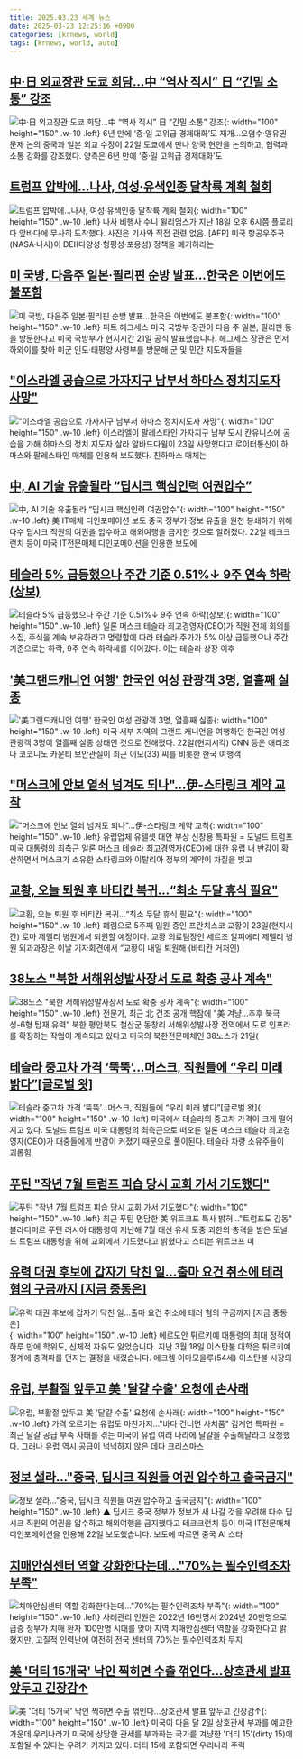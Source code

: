 ```yaml
---
title: 2025.03.23 세계 뉴스
date: 2025-03-23 12:25:16 +0900
categories: [krnews, world]
tags: [krnews, world, auto]
---
```

## [中·日 외교장관 도쿄 회담…中 “역사 직시” 日 “긴밀 소통” 강조](https://n.news.naver.com/mnews/article/016/0002445964)

![中·日 외교장관 도쿄 회담…中 “역사 직시” 日 “긴밀 소통” 강조](https://mimgnews.pstatic.net/image/origin/016/2025/03/22/2445964.jpg?type=nf220_150){: width="100" height="150" .w-10 .left}
6년 만에 ‘중·일 고위급 경제대화’도 재개…오염수·영유권 문제 논의 중국과 일본 외교 수장이 22일 도쿄에서 만나 양국 현안을 논의하고, 협력과 소통 강화를 강조했다. 양측은 6년 만에 ‘중·일 고위급 경제대화’도

## [트럼프 압박에…나사, 여성·유색인종 달착륙 계획 철회](https://n.news.naver.com/mnews/article/016/0002446005)

![트럼프 압박에…나사, 여성·유색인종 달착륙 계획 철회](https://mimgnews.pstatic.net/image/origin/016/2025/03/22/2446005.jpg?type=nf220_150){: width="100" height="150" .w-10 .left}
나사 비행사 수니 윌리엄스가 지난 18일 오후 6시쯤 플로리다 앞바다에 무사히 도착했다. 사진은 기사와 직접 관련 없음. [AFP] 미국 항공우주국(NASA·나사)이 DEI(다양성·형평성·포용성) 정책을 폐기하라는

## [미 국방, 다음주 일본·필리핀 순방 발표…한국은 이번에도 불포함](https://n.news.naver.com/mnews/article/056/0011916325)

![미 국방, 다음주 일본·필리핀 순방 발표…한국은 이번에도 불포함](https://mimgnews.pstatic.net/image/origin/056/2025/03/22/11916325.jpg?type=nf220_150){: width="100" height="150" .w-10 .left}
피트 헤그세스 미국 국방부 장관이 다음 주 일본, 필리핀 등을 방문한다고 미국 국방부가 현지시간 21일 공식 발표했습니다. 헤그세스 장관은 먼저 하와이를 찾아 미군 인도·태평양 사령부를 방문해 군 및 민간 지도자들을

## ["이스라엘 공습으로 가자지구 남부서 하마스 정치지도자 사망"](https://n.news.naver.com/mnews/article/421/0008146376)

!["이스라엘 공습으로 가자지구 남부서 하마스 정치지도자 사망"](https://mimgnews.pstatic.net/image/origin/421/2025/03/23/8146376.jpg?type=nf220_150){: width="100" height="150" .w-10 .left}
이스라엘이 팔레스타인 가자지구 남부 도시 칸유니스에 공습을 가해 하마스의 정치 지도자 살라 알바드다윌이 23일 사망했다고 로이터통신이 하마스와 팔레스타인 매체를 인용해 보도했다. 친하마스 매체는

## [中, AI 기술 유출될라 “딥시크 핵심인력 여권압수”](https://n.news.naver.com/mnews/article/023/0003895051)

![中, AI 기술 유출될라 “딥시크 핵심인력 여권압수”](https://mimgnews.pstatic.net/image/origin/023/2025/03/22/3895051.jpg?type=nf220_150){: width="100" height="150" .w-10 .left}
美 IT매체 디인포메이션 보도 중국 정부가 정보 유출을 원천 봉쇄하기 위해 다수 딥시크 직원의 여권을 압수하고 해외여행을 금지한 것으로 알려졌다. 22일 테크크런치 등이 미국 IT전문매체 디인포메이션을 인용한 보도에

## [테슬라 5% 급등했으나 주간 기준 0.51%↓ 9주 연속 하락(상보)](https://n.news.naver.com/mnews/article/421/0008145097)

![테슬라 5% 급등했으나 주간 기준 0.51%↓ 9주 연속 하락(상보)](https://mimgnews.pstatic.net/image/origin/421/2025/03/22/8145097.jpg?type=nf220_150){: width="100" height="150" .w-10 .left}
일론 머스크 테슬라 최고경영자(CEO)가 직원 전체 회의를 소집, 주식을 계속 보유하라고 명령함에 따라 테슬라 주가가 5% 이상 급등했으나 주간 기준으로는 하락, 9주 연속 하락세를 이어갔다. 이는 테슬라 상장 이후

## ['美그랜드캐니언 여행' 한국인 여성 관광객 3명, 열흘째 실종](https://n.news.naver.com/mnews/article/277/0005565448)

!['美그랜드캐니언 여행' 한국인 여성 관광객 3명, 열흘째 실종](https://mimgnews.pstatic.net/image/origin/277/2025/03/23/5565448.jpg?type=nf220_150){: width="100" height="150" .w-10 .left}
미국 서부 지역의 그랜드 캐니언을 여행하던 한국인 여성 관광객 3명이 열흘째 실종 상태인 것으로 전해졌다. 22일(현지시각) CNN 등은 애리조나 코코니노 카운티 보안관실이 최근 이모(33) 씨를 비롯한 한국 여행객

## ["머스크에 안보 열쇠 넘겨도 되나"…伊-스타링크 계약 교착](https://n.news.naver.com/mnews/article/001/0015281484)

!["머스크에 안보 열쇠 넘겨도 되나"…伊-스타링크 계약 교착](https://mimgnews.pstatic.net/image/origin/001/2025/03/22/15281484.jpg?type=nf220_150){: width="100" height="150" .w-10 .left}
유럽업체 유텔셋 대안 부상 신창용 특파원 = 도널드 트럼프 미국 대통령의 최측근 일론 머스크 테슬라 최고경영자(CEO)에 대한 유럽 내 반감이 확산하면서 머스크가 소유한 스타링크와 이탈리아 정부의 계약이 차질을 빚고

## [교황, 오늘 퇴원 후 바티칸 복귀…“최소 두달 휴식 필요"](https://n.news.naver.com/mnews/article/366/0001062925)

![교황, 오늘 퇴원 후 바티칸 복귀…“최소 두달 휴식 필요"](https://mimgnews.pstatic.net/image/origin/366/2025/03/23/1062925.jpg?type=nf220_150){: width="100" height="150" .w-10 .left}
폐렴으로 5주째 입원 중인 프란치스코 교황이 23일(현지시간) 로마 제멜리 병원에서 퇴원할 예정이다. 교황 의료팀장인 세르조 알피에리 제멜리 병원 외과과장은 이날 기자회견에서 “교황이 내일 퇴원해 (바티칸 거처인)

## [38노스 "북한 서해위성발사장서 도로 확충 공사 계속"](https://n.news.naver.com/mnews/article/001/0015281400)

![38노스 "북한 서해위성발사장서 도로 확충 공사 계속"](https://mimgnews.pstatic.net/image/origin/001/2025/03/22/15281400.jpg?type=nf220_150){: width="100" height="150" .w-10 .left}
전문가, 최근 北 건조 공개 핵잠에 "美 겨냥…추후 북극성-6형 탑재 유력" 북한 평안북도 철산군 동창리 서해위성발사장 전역에서 도로 인프라를 확장하는 작업이 계속되고 있다고 미국의 북한전문매체인 38노스가 21일(

## [테슬라 중고차 가격 ‘뚝뚝’…머스크, 직원들에 “우리 미래 밝다”[글로벌 왓]](https://n.news.naver.com/mnews/article/011/0004464423)

![테슬라 중고차 가격 ‘뚝뚝’…머스크, 직원들에 “우리 미래 밝다”[글로벌 왓]](https://mimgnews.pstatic.net/image/origin/011/2025/03/22/4464423.jpg?type=nf220_150){: width="100" height="150" .w-10 .left}
미국에서 테슬라의 중고차 가격이 크게 떨어지고 있다. 도널드 트럼프 미국 대통령의 최측근으로 떠오른 일론 머스크 테슬라 최고경영자(CEO)가 대중들에게 반감이 커졌기 때문으로 풀이된다. 테슬라 차량 소유주들이 괴롭힘

## [푸틴 "작년 7월 트럼프 피습 당시 교회 가서 기도했다"](https://n.news.naver.com/mnews/article/001/0015281286)

![푸틴 "작년 7월 트럼프 피습 당시 교회 가서 기도했다"](https://mimgnews.pstatic.net/image/origin/001/2025/03/22/15281286.jpg?type=nf220_150){: width="100" height="150" .w-10 .left}
최근 푸틴 면담한 美 위트코프 특사 밝혀…"트럼프도 감동" 블라디미르 푸틴 러시아 대통령이 지난해 7월 대선 유세 도중 괴한의 총격을 받은 도널드 트럼프 대통령을 위해 교회에서 기도했다고 밝혔다고 스티븐 위트코프 미

## [유력 대권 후보에 갑자기 닥친 일…출마 요건 취소에 테러 혐의 구금까지 [지금 중동은]](https://n.news.naver.com/mnews/article/056/0011916680)

![유력 대권 후보에 갑자기 닥친 일…출마 요건 취소에 테러 혐의 구금까지 [지금 중동은]](https://mimgnews.pstatic.net/image/origin/056/2025/03/23/11916680.jpg?type=nf220_150){: width="100" height="150" .w-10 .left}
에르도안 튀르키예 대통령의 최대 정적이 하루 만에 학위도, 신체적 자유도 잃었습니다. 지난 3월 18일 이스탄불 대학은 튀르키예 정계에 충격파를 던지는 결정을 내렸습니다. 에크렘 이마모을루(54세) 이스탄불 시장의

## [유럽, 부활절 앞두고 美 '달걀 수출' 요청에 손사래](https://n.news.naver.com/mnews/article/001/0015281513)

![유럽, 부활절 앞두고 美 '달걀 수출' 요청에 손사래](https://mimgnews.pstatic.net/image/origin/001/2025/03/22/15281513.jpg?type=nf220_150){: width="100" height="150" .w-10 .left}
가격 오르기는 유럽도 마찬가지…"바다 건너면 사치품" 김계연 특파원 = 최근 달걀 공급 부족 사태를 겪는 미국이 유럽 여러 나라에 달걀을 수출해달라고 요청했다. 그러나 유럽 역시 공급이 넉넉하지 않은 데다 크리스마스

## [정보 샐라…"중국, 딥시크 직원들 여권 압수하고 출국금지"](https://n.news.naver.com/mnews/article/055/0001242277)

![정보 샐라…"중국, 딥시크 직원들 여권 압수하고 출국금지"](https://mimgnews.pstatic.net/image/origin/055/2025/03/22/1242277.jpg?type=nf220_150){: width="100" height="150" .w-10 .left}
▲ 딥시크 중국 정부가 정보가 새 나갈 것을 우려해 다수 딥시크 직원의 여권을 압수하고 해외여행을 금지했다고 테크크런치 등이 미국 IT전문매체 디인포메이션을 인용해 22일 보도했습니다. 보도에 따르면 중국 AI 스타

## [치매안심센터 역할 강화한다는데…"70%는 필수인력조차 부족"](https://n.news.naver.com/mnews/article/001/0015281566)

![치매안심센터 역할 강화한다는데…"70%는 필수인력조차 부족"](https://mimgnews.pstatic.net/image/origin/001/2025/03/23/15281566.jpg?type=nf220_150){: width="100" height="150" .w-10 .left}
사례관리 인원은 2022년 16만명서 2024년 20만명으로 급증 정부가 치매 환자 100만명 시대를 맞아 지역 치매안심센터 역할을 강화한다고 밝혔지만, 고질적 인력난에 여전히 전국 센터의 70%는 필수인력조차 두지

## [美 '더티 15개국' 낙인 찍히면 수출 꺾인다…상호관세 발표 앞두고 긴장감↑](https://n.news.naver.com/mnews/article/003/0013134733)

![美 '더티 15개국' 낙인 찍히면 수출 꺾인다…상호관세 발표 앞두고 긴장감↑](https://mimgnews.pstatic.net/image/origin/003/2025/03/22/13134733.jpg?type=nf220_150){: width="100" height="150" .w-10 .left}
미국이 다음 달 2일 상호관세 부과를 예고한 가운데 우리나라가 미국에 상당한 관세를 부과하는 국가를 겨냥한 '더티 15'(dirty 15)에 포함될 수 있다는 우려가 커지고 있다. 더티 15에 포함되면 우리나라 주력

